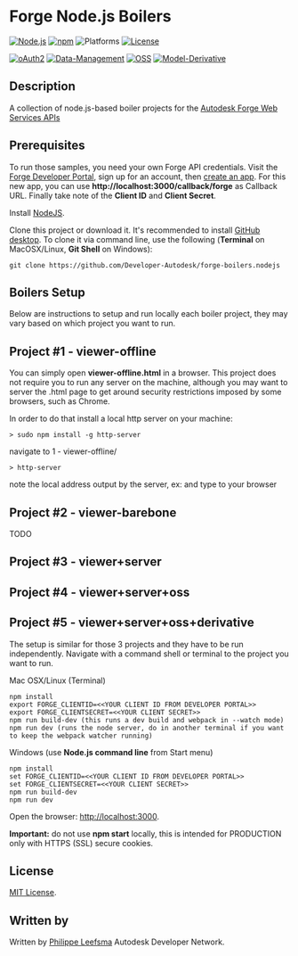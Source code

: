 # Forge Node.js Boilers

[![Node.js](https://img.shields.io/badge/Node.js-4.4.3-blue.svg)](https://nodejs.org/)
[![npm](https://img.shields.io/badge/npm-2.15.1-blue.svg)](https://www.npmjs.com/)
![Platforms](https://img.shields.io/badge/platform-windows%20%7C%20osx%20%7C%20linux-lightgray.svg)
[![License](http://img.shields.io/:license-mit-blue.svg)](http://opensource.org/licenses/MIT)

[![oAuth2](https://img.shields.io/badge/oAuth2-v1-green.svg)](http://developer.autodesk.com/)
[![Data-Management](https://img.shields.io/badge/Data%20Management-v1-green.svg)](http://developer.autodesk.com/)
[![OSS](https://img.shields.io/badge/OSS-v2-green.svg)](http://developer.autodesk.com/)
[![Model-Derivative](https://img.shields.io/badge/Model%20Derivative-v2-green.svg)](http://developer.autodesk.com/)

## Description
A collection of node.js-based boiler projects for the [Autodesk Forge Web Services APIs](http://forge.autodesk.com)

## Prerequisites

To run those samples, you need your own Forge API credentials. Visit the [Forge Developer Portal](https://developer.autodesk.com), sign up for an account, then [create an app](https://developer.autodesk.com/myapps/create). For this new app, you can use <b>http://localhost:3000/callback/forge</b> as Callback URL. Finally take note of the <b>Client ID</b> and <b>Client Secret</b>.

Install [NodeJS](https://nodejs.org).

Clone this project or download it. It's recommended to install [GitHub desktop](https://desktop.github.com/). To clone it via command line, use the following (<b>Terminal</b> on MacOSX/Linux, <b>Git Shell</b> on Windows):

    git clone https://github.com/Developer-Autodesk/forge-boilers.nodejs


## Boilers Setup

Below are instructions to setup and run locally each boiler project, they may vary based on which project you want to run.

## Project #1 - viewer-offline

You can simply open <b>viewer-offline.html</b> in a browser. This project does not require you to run any server on the machine,
although you may want to server the .html page to get around security restrictions imposed by some browsers, such as Chrome.

In order to do that install a local http server on your machine:

    > sudo npm install -g http-server

navigate to 1 - viewer-offline/

    > http-server

note the local address output by the server, ex: and type to your browser

## Project #2 - viewer-barebone

TODO

## Project #3 - viewer+server
## Project #4 - viewer+server+oss
## Project #5 - viewer+server+oss+derivative

The setup is similar for those 3 projects and they have to be run independently. Navigate with a command shell or terminal to the project you want to run.

Mac OSX/Linux (Terminal)

    npm install
    export FORGE_CLIENTID=<<YOUR CLIENT ID FROM DEVELOPER PORTAL>>
    export FORGE_CLIENTSECRET=<<YOUR CLIENT SECRET>>
    npm run build-dev (this runs a dev build and webpack in --watch mode)
    npm run dev (runs the node server, do in another terminal if you want to keep the webpack watcher running)

Windows (use <b>Node.js command line</b> from Start menu)

    npm install
    set FORGE_CLIENTID=<<YOUR CLIENT ID FROM DEVELOPER PORTAL>>
    set FORGE_CLIENTSECRET=<<YOUR CLIENT SECRET>>
    npm run build-dev
    npm run dev

Open the browser: [http://localhost:3000](http://localhost:3000).

<b>Important:</b> do not use <b>npm start</b> locally, this is intended for PRODUCTION only with HTTPS (SSL) secure cookies.

## License

[MIT License](http://opensource.org/licenses/MIT).

## Written by 

Written by [Philippe Leefsma](http://twitter.com/F3lipek)
Autodesk Developer Network.


